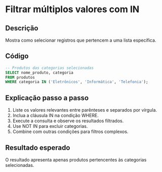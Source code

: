 # Filtrar múltiplos valores com IN

## Descrição
Mostra como selecionar registros que pertencem a uma lista específica.

## Código
```sql
-- Produtos das categorias selecionadas
SELECT nome_produto, categoria
FROM produtos
WHERE categoria IN ('Eletrônicos', 'Informática', 'Telefonia');
```

## Explicação passo a passo
1. Liste os valores relevantes entre parênteses e separados por vírgula.
2. Inclua a cláusula IN na condição WHERE.
3. Execute a consulta e observe os resultados filtrados.
4. Use NOT IN para excluir categorias.
5. Combine com outras condições para filtros complexos.

## Resultado esperado
O resultado apresenta apenas produtos pertencentes às categorias selecionadas.

